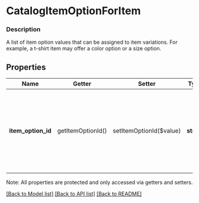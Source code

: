 # CatalogItemOptionForItem

### Description

A list of item option values that can be assigned to item variations. For example, a t-shirt item may offer a color option or a size option.

## Properties
Name | Getter | Setter | Type | Description | Notes
------------ | ------------- | ------------- | ------------- | ------------- | -------------
**item_option_id** | getItemOptionId() | setItemOptionId($value) | **string** | The unique id of the item option, used to form the dimensions of the item option matrix in a specified order. | [optional] 

Note: All properties are protected and only accessed via getters and setters.

[[Back to Model list]](../../README.md#documentation-for-models) [[Back to API list]](../../README.md#documentation-for-api-endpoints) [[Back to README]](../../README.md)

